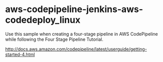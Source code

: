 # aws-codepipeline-jenkins-aws-codedeploy_linux
Use this sample when creating a four-stage pipeline in AWS CodePipeline while following the Four Stage Pipeline Tutorial.

http://docs.aws.amazon.com/codepipeline/latest/userguide/getting-started-4.html
